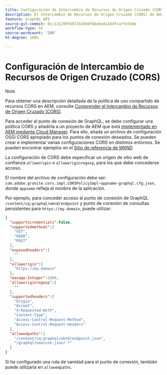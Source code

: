 ```yaml
---
title: Configuración de Intercambio de Recursos de Origen Cruzado (CORS) con AEM Headless
description: El Intercambio de Recursos de Origen Cruzado (CORS) de Adobe Experience Manager permite que las aplicaciones web sin encabezado realicen llamadas del lado del cliente a AEM. Se necesita una configuración de CORS para habilitar el acceso al punto de conexión de GraphQL.
feature: GraphQL API
source-git-commit: 0cc131209f497241949f8da6e8144dfcaffe7e6e
workflow-type: ht
source-wordcount: '208'
ht-degree: 100%

---
```



# Configuración de Intercambio de Recursos de Origen Cruzado (CORS)

>[!NOTE]
>
>Para obtener una descripción detallada de la política de uso compartido de recursos CORS en AEM, consulte [Comprender el Intercambio de Recursos de Origen Cruzado (CORS)](https://experienceleague.adobe.com/docs/experience-manager-learn/foundation/security/understand-cross-origin-resource-sharing.html?lang=es#understand-cross-origin-resource-sharing-(cors)).

Para acceder al punto de conexión de GraphQL, se debe configurar una política CORS y añadirla a un proyecto de AEM que está [implementado en AEM mediante Cloud Manager](/help/implementing/cloud-manager/deploy-code.md). Para ello, añada un archivo de configuración OSGi CORS apropiado para los puntos de conexión deseados. Se pueden crear e implementar varias configuraciones CORS en distintos entornos. Se pueden encontrar ejemplos en el [Sitio de referencia de WKND](https://github.com/adobe/aem-guides-wknd/tree/master/ui.config/src/main/content/jcr_root/apps/wknd/osgiconfig)

La configuración de CORS debe especificar un origen de sitio web de confianza `alloworigin` o `alloworiginregexp`, para los que debe concederse acceso.

El nombre del archivo de configuración debe ser: `com.adobe.granite.cors.impl.CORSPolicyImpl~appname-graphql.cfg.json`, donde `appname` refleja el nombre de la aplicación.

Por ejemplo, para conceder acceso al punto de conexión de GraphQL `/content/cq:graphql/wknd/endpoint` y punto de conexión de consultas persistentes para `https://my.domain`, puede utilizar:

```json
{
  "supportscredentials":false,
  "supportedmethods":[
    "GET",
    "HEAD",
    "POST"
  ],
  "exposedheaders":[
    ""
  ],
  "alloworigin":[
    "https://my.domain"
  ],
  "maxage:Integer":1800,
  "alloworiginregexp":[
    ""
  ],
  "supportedheaders":[
    "Origin",
    "Accept",
    "X-Requested-With",
    "Content-Type",
    "Access-Control-Request-Method",
    "Access-Control-Request-Headers"
  ],
  "allowedpaths":[
    "/content/cq:graphql/wknd/endpoint.json",
    "/graphql/execute.json/.*"
  ]
}
```

Si ha configurado una ruta de vanidad para el punto de conexión, también puede utilizarla en `allowedpaths`.


